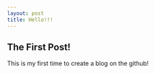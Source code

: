 ```yaml
---
layout: post
title: Hello!!!
---
```


## The First Post!
This is my first time to create a blog on the github!
